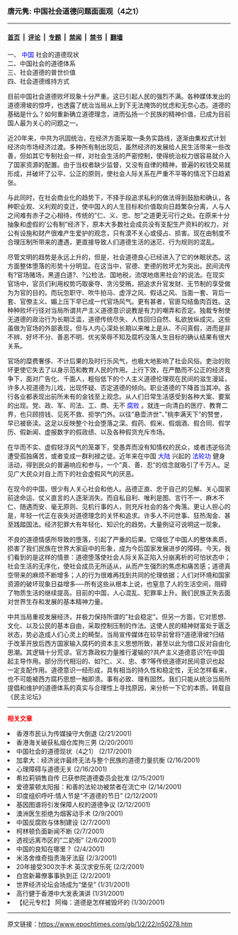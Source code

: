 ### 唐元隽: 中国社会道德问题面面观（4之1）

---

#### [首页](../../../..?n50278) &nbsp;|&nbsp; [评论](../../../../../epoch-comment?n50278) &nbsp;|&nbsp; [专题](../../../../../epoch-special?n50278) &nbsp;|&nbsp; [禁闻](../../../../../epoch-news?n50278) &nbsp;|&nbsp; [禁书](../../../../../books?n50278) &nbsp;|&nbsp; [翻墙](https://github.com/gfw-breaker/nogfw/blob/master/README.md?n50278)


<div class="post_content" id="artbody" itemprop="articleBody">
 <!-- article content begin -->
 <p>
  一、
  <ok href="http://www3.epochtimes.com/news/epochnews/main/2.html">
   <font color="blue">
    中国
   </font>
  </ok>
  社会的道德现状
  <br/>
  二、中国社会的道德体系
  <br/>
  三、社会道德的普世价值
  <br/>
  四、社会道德维持方式
 </p>
 <p>
  目前中国社会道德败坏现象十分严重。这已引起人民的强烈不满。各种媒体发出的道德滑坡的惊呼，也透露了统治当局从上到下无法掩饰的忧虑和无奈心态。道德的基础是什么？如何重新确立道德理念，进而弘扬一个民族的精神价值，已成为目前国人最为关心的问题之一。
 </p>
 <p>
  近20年来，中共为巩固统治，在经济方面采取一条务实路线，逐渐由集权式计划经济向市场经济过渡。多种所有制出现后，虽然经济的发展给人民生活带来一些改善，但如其它专制社会一样，对社会生活的严密控制，使得统治权力很容易就介入了国家资源的配置。由于当权者缺少监督，又没有自律的精神，普遍的权钱交易就形成，并破坏了公平、公正的原则，使社会人际关系在严重不平等的情况下日趋紧张。
 </p>
 <p>
  与此同时，在社会商业化的趋势下，不择手段追求私利的做法得到鼓励和确认，各种职业观、义利观的变迁，使中国人的人生目标和价值取向日趋繁杂分离，人与人之间难有赤子之心相待，传统的”仁、义、忠、恕”之道更无可行之处。在原来十分抽象和虚假的’公有制”经济下，原本大多数社会成员没有支配生产资料的权力，对公有设施和财产很难产生爱护的观念，只有漠不关心或侵占、损害。现在由制度不合理压制所带来的遭遇，更直接导致人们道德生活的迷茫、行为规则的混乱。
 </p>
 <p>
  尽管文明的趋势是永远上升的，但是，社会道德良心已经进入了它的休眠状态。这方面整体堕落的形势十分明显。在这当中，官德、吏德的败坏尤为突出。民间流传有?官场赌场，黑道白道?、?公检法、国地税，流氓地痞黑社会?的说法。在现实官场中，官员们利用权势巧取豪夺、贪污受贿，把追求升官发财、无节制的享受做为为官的目的。而玩忽职守、吹牛拍马、虚浮之风、假话之风、当面一套、背后一套、官僚主义、媚上压下早已成一代官场风气。更有甚者，官匪勾结鱼肉百姓。这种种败坏行径对当局所谓共产主义道德意识说教是有力的嘲弄和否定。独裁专制使无道德的政治行为长期泛滥，道德传统尽失、人性回归自然、私欲放纵成灾。这些虽做为官场的外部表现，但与人内心深处长期以来唯上是从、不问真假，进而是非不辨、好坏不分、善恶不明、优劣荣辱不知及腐朽没落人生目标的确认结果有很大关系。
 </p>
 <p>
  官场的糜费奢侈、不计后果的及时行乐风气，也极大地影响了社会风俗。吏治的败坏更使它失去了以身示范和教育人民的作用。上行下效，在严酷而不公正的经济竞争下，面对广告化、千面人，粗俗低下的个人主义道德伦理观在民间的滋生漫延，许多人视道德为儿戏，出现怀疑、否定道德的倾向。职业道德的下降首当其冲。各行各业都表现出前所未有的金钱至上观念。从人们日常生活感受到各种大案、要案的出现。党、政、军、司法、工、商、无不
  <ok href="http://www.dajiyuan.com/news/epochnews/news/Focus.asp?Focus_ID=315">
   <font color="blue">
    腐败
   </font>
  </ok>
  。就连一向清白的医疗、教育二界，也只顾捞钱、见死不救、拒学门外。以往”悬壶济世”、”桃李满天下”的赞誉，早已被亵渎。这足以反映整个社会堕落之深。假药、假米、假烟酒、假合同、假学历、假新闻、虚报数字的假政绩、以及各种假货充斥市场。
 </p>
 <p>
  在华而不实、虚假轻浮风气的笼罩下，受愚弄而没有知情权的民众，或者违逆俗流遭受孤独痛苦，或者变成一群利禄之徒。近年来在中国
  <ok href="http://www3.epochtimes.com/news/epochnews/main/2.html">
   <font color="blue">
    大陆
   </font>
  </ok>
  兴起的
  <ok href="http://falundafa.org">
   <font color="blue">
    法轮功
   </font>
  </ok>
  健身活动，得到民众的普遍响应和参与，一个”真、善、忍”的信念就吸引了千万人。足见广大民众对自上而下的社会虚假风气的厌恶。
 </p>
 <p>
  在现今的中国，很少有人关心社会和他人。品德正直、忠于自己的见解、关心国家前途命运、仗义直言的人逐渐消失。而自私自利、唯利是图、言行不一、麻木不仁、随遇而安、毫无原则、见机行事的人，则充斥社会的各个角落。更让人担心的是，年轻一代正在丧失对道德理念的关怀和追求。许多人不问世事、狂热淘金、甚至践踏国法。经济犯罪大有年轻化、知识化的趋势。大量例证可说明这一现象。
 </p>
 <p>
  不良的道德情感所导致的堕落，引起了严重的后果。它降低了中国人的整体素质，损害了我们民族在世界大家庭中的形象，成为今后国家发展进步的障碍。今天，我们看到的是这样的情景：道德堕落使社会人际关系正陷入分崩离析的可怕状态中；社会生活的无序化，使社会成员无所适从，从而产生强烈的焦虑和痛苦感；道德真空带来的麻烦不断增多；人的行为很难再找到共同的伦理依据；人们对环境和国家资源的破坏现象日益增多──所有这些从根本上说，也窒息了人的生活空间，阻碍了物质生活的继续提高。目前的中国，人心混乱、犯罪率上升。我们民族正失去面对世界生存和发展的基本精神力量。
 </p>
 <p>
  中共当局重视发展经济，并极力保持所谓的”社会稳定”。但另一方面，它对思想、文化、以及公民的基本自由，采取控制压制的作法。这使人民的精神财富处于匮乏状态，势必造成人们心灵上的畸型。当局宣传媒体在较早前曾将?道德滑坡?归结于改革开放后西方国家输入腐朽的资本主义思想所致，甚至以此为借口反对自由化思潮。其逻辑十分荒谬。官方靠政权力量推行灌输的?共产主义道德意识?在中国起主导作用。部分历代相沿的、如?仁、义、忠、孝?等传统道德对民间意识也起一定支配作用。道德意识一经形成，具有相当的持久性和稳定性，无论怎样看来，也不可能被西方腐朽思想一触即溃。事有必致、理有固然。我们只能从统治当局所提倡和维护的道德体系的真实与合理性上寻找原因，来分析一下它的本质。转载自《民主论坛》
 </p>
 <hr/>
 <p>
  <b>
   <font color="red">
    相关文章
   </font>
  </b>
  <br/>
 </p>
 <li>
  <ok href="http://epochtimes.com/news/epochnews/newscontent.asp?ID=49474" target="_blank">
   香港市民认为传媒操守大倒退
  </ok>
  (2/21/2001)
  <li>
   <ok href="http://epochtimes.com/news/epochnews/newscontent.asp?ID=49307" target="_blank">
    香港海关破获私烟仓库拘三男
   </ok>
   (2/20/2001)
   <li>
    <ok href="http://epochtimes.com/news/epochnews/newscontent.asp?ID=48471" target="_blank">
     中国社会的道德现状（4之1）
    </ok>
    (2/17/2001)
    <li>
     <ok href="http://epochtimes.com/news/epochnews/newscontent.asp?ID=47925" target="_blank">
      加拿大：经济讹诈最终无法与整个民族的道德力量抗衡
     </ok>
     (2/16/2001)
     <li>
      <ok href="http://epochtimes.com/news/epochnews/newscontent.asp?ID=47962" target="_blank">
       心理障碍与道德无关
      </ok>
      (2/16/2001)
      <li>
       <ok href="http://epochtimes.com/news/epochnews/newscontent.asp?ID=47726" target="_blank">
        希拉莉销售自传 已获参院道德委员会批准
       </ok>
       (2/15/2001)
       <li>
        <ok href="http://epochtimes.com/news/epochnews/newscontent.asp?ID=47112" target="_blank">
         爱德蒙顿太阳报：和善的法轮功被禁者在流亡中
        </ok>
        (2/14/2001)
        <li>
         <ok href="http://epochtimes.com/news/epochnews/newscontent.asp?ID=46432" target="_blank">
          印度组织呼吁:情人节是“不道德的节日”
         </ok>
         (2/12/2001)
         <li>
          <ok href="http://epochtimes.com/news/epochnews/newscontent.asp?ID=46424" target="_blank">
           基因图谱将引发保障人权的道德争议
          </ok>
          (2/12/2001)
          <li>
           <ok href="http://epochtimes.com/news/epochnews/newscontent.asp?ID=45196" target="_blank">
            澳洲医生拒绝为烟客动手术
           </ok>
           (2/9/2001)
           <li>
            <ok href="http://epochtimes.com/news/epochnews/newscontent.asp?ID=44668" target="_blank">
             中国反腐败与体制建设
            </ok>
            (2/7/2001)
            <li>
             <ok href="http://epochtimes.com/news/epochnews/newscontent.asp?ID=44374" target="_blank">
              柯林顿负面新闻不断
             </ok>
             (2/7/2001)
             <li>
              <ok href="http://epochtimes.com/news/epochnews/newscontent.asp?ID=44124" target="_blank">
               透视远离市区的“二奶街”
              </ok>
              (2/6/2001)
              <li>
               <ok href="http://epochtimes.com/news/epochnews/newscontent.asp?ID=43100" target="_blank">
                中国的良知在哪里？
               </ok>
               (2/4/2001)
               <li>
                <ok href="http://epochtimes.com/news/epochnews/newscontent.asp?ID=43058" target="_blank">
                 米洛舍维奇指责海牙法庭
                </ok>
                (2/3/2001)
                <li>
                 <ok href="http://epochtimes.com/news/epochnews/newscontent.asp?ID=42526" target="_blank">
                  20年接受300次手术 英汉求安乐死
                 </ok>
                 (2/2/2001)
                 <li>
                  <ok href="http://epochtimes.com/news/epochnews/newscontent.asp?ID=42360" target="_blank">
                   白宫新幕僚事事执到正
                  </ok>
                  (2/2/2001)
                  <li>
                   <ok href="http://epochtimes.com/news/epochnews/newscontent.asp?ID=41352" target="_blank">
                    世界经济论坛会场成为“堡垒”
                   </ok>
                   (1/31/2001)
                   <li>
                    <ok href="http://epochtimes.com/news/epochnews/newscontent.asp?ID=41340" target="_blank">
                     高行健于香港中大发表演讲
                    </ok>
                    (1/31/2001)
                    <li>
                     <ok href="http://epochtimes.com/news/epochnews/newscontent.asp?ID=41317" target="_blank">
                      【纪元专栏】 阿梅：道德是怎样被毁坏的
                     </ok>
                     (1/30/2001)
                     <br/>
                     <!-- article content end -->
                     <div id="below_article_ad">
                     </div>
                    </li>
                   </li>
                  </li>
                 </li>
                </li>
               </li>
              </li>
             </li>
            </li>
           </li>
          </li>
         </li>
        </li>
       </li>
      </li>
     </li>
    </li>
   </li>
  </li>
 </li>
</div>


---

原文链接：https://www.epochtimes.com/gb/1/2/22/n50278.htm